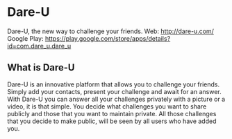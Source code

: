 # Dare-U
Dare-U, the new way to challenge your friends.
Web: http://dare-u.com/
Google Play: https://play.google.com/store/apps/details?id=com.dare_u.dare_u

## What is Dare-U
Dare-U is an innovative platform that allows you to challenge your friends. Simply add your contacts, present your challenge and await for an answer. With Dare-U you can answer all your challenges privately with a picture or a video, it is that simple. You decide what challenges you want to share publicly and those that you want to maintain private. All those challenges that you decide to make public, will be seen by all users who have added you.
